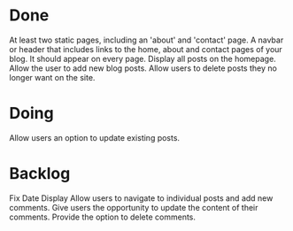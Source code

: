 # Done
At least two static pages, including an 'about' and 'contact' page.
A navbar or header that includes links to the home, about and contact pages of your blog. It should appear on every page.
Display all posts on the homepage.
Allow the user to add new blog posts.
Allow users to delete posts they no longer want on the site.

# Doing

Allow users an option to update existing posts.

# Backlog

Fix Date Display
Allow users to navigate to individual posts and add new comments.
Give users the opportunity to update the content of their comments.
Provide the option to delete comments.
